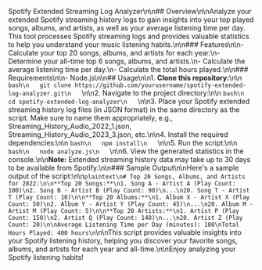 Spotify Extended Streaming Log Analyzer\n\n## Overview\n\nAnalyze your extended Spotify streaming history logs to gain insights into your top played songs, albums, and artists, as well as your average listening time per day. This tool processes Spotify streaming logs and provides valuable statistics to help you understand your music listening habits.\n\n### Features\n\n- Calculate your top 20 songs, albums, and artists for each year.\n- Determine your all-time top 6 songs, albums, and artists.\n- Calculate the average listening time per day.\n- Calculate the total hours played.\n\n### Requirements\n\n- Node.js\n\n## Usage\n\n1. **Clone this repository:**\n\n   ```bash\n   git clone https://github.com/yourusername/spotify-extended-log-analyzer.git\n   ```\n\n2. Navigate to the project directory:\n\n   ```bash\n   cd spotify-extended-log-analyzer\n   ```\n\n3. Place your Spotify extended streaming history log files (in JSON format) in the same directory as the script. Make sure to name them appropriately, e.g., Streaming_History_Audio_2022_1.json, Streaming_History_Audio_2023_3.json, etc.\n\n4. Install the required dependencies:\n\n   ```bash\n   npm install\n   ```\n\n5. Run the script:\n\n   ```bash\n   node analyze.js\n   ```\n\n6. View the generated statistics in the console.\n\n**Note:** Extended streaming history data may take up to 30 days to be available from Spotify.\n\n### Sample Output\n\nHere's a sample output of the script:\n\n```plaintext\n# Top 20 Songs, Albums, and Artists for 2022:\n\n**Top 20 Songs:**\n1. Song A - Artist A (Play Count: 100)\n2. Song B - Artist B (Play Count: 90)\n...\n20. Song T - Artist T (Play Count: 10)\n\n**Top 20 Albums:**\n1. Album X - Artist X (Play Count: 50)\n2. Album Y - Artist Y (Play Count: 45)\n...\n20. Album M - Artist M (Play Count: 5)\n\n**Top 20 Artists:**\n1. Artist P (Play Count: 150)\n2. Artist Q (Play Count: 140)\n...\n20. Artist Z (Play Count: 20)\n\nAverage Listening Time per Day (minutes): 180\nTotal Hours Played: 400 hours\n```\n\nThis script provides valuable insights into your Spotify listening history, helping you discover your favorite songs, albums, and artists for each year and all-time.\n\nEnjoy analyzing your Spotify listening habits!
